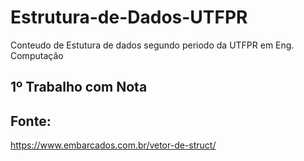 # Estrutura-de-Dados-UTFPR
Conteudo de Estutura de dados segundo periodo da UTFPR em Eng. Computação



## 1º Trabalho com Nota

## Fonte:
https://www.embarcados.com.br/vetor-de-struct/
